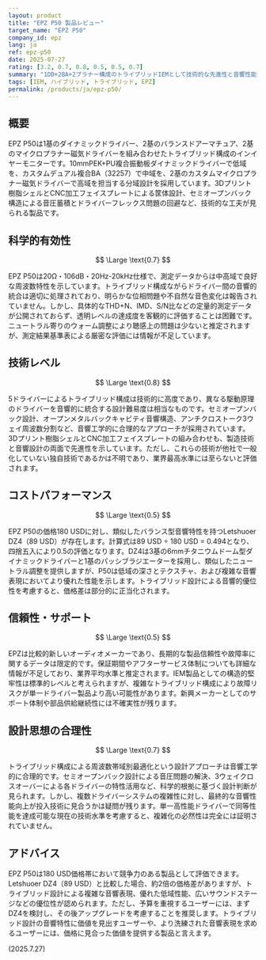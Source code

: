 ```yaml
---
layout: product
title: "EPZ P50 製品レビュー"
target_name: "EPZ P50"
company_id: epz
lang: ja
ref: epz-p50
date: 2025-07-27
rating: [3.2, 0.7, 0.8, 0.5, 0.5, 0.7]
summary: "1DD+2BA+2プラナー構成のトライブリッドIEMとして技術的な先進性と音響性能を示し、価格帯での競争力も認められる製品です。特に低域の深さとテクスチャにおいて同価格帯製品に対する優位性があります。"
tags: [IEM, ハイブリッド, トライブリッド, EPZ]
permalink: /products/ja/epz-p50/
---
```


## 概要

EPZ P50は1基のダイナミックドライバー、2基のバランスドアーマチュア、2基のマイクロプラナー磁気ドライバーを組み合わせたトライブリッド構成のインイヤーモニターです。10mmPEK+PU複合振動板ダイナミックドライバーで低域を、カスタムデュアル複合BA（32257）で中域を、2基のカスタムマイクロプラナー磁気ドライバーで高域を担当する分域設計を採用しています。3Dプリント樹脂シェルとCNC加工フェイスプレートによる筐体設計、セミオープンバック構造による音圧蓄積とドライバーフレックス問題の回避など、技術的な工夫が見られる製品です。

## 科学的有効性

$$ \Large \text{0.7} $$

EPZ P50は20Ω・106dB・20Hz-20kHz仕様で、測定データからは中高域で良好な周波数特性を示しています。トライブリッド構成ながらドライバー間の音響的統合は適切に処理されており、明らかな位相問題や不自然な音色変化は報告されていません。しかし、具体的なTHD+N、IMD、S/N比などの定量的測定データが公開されておらず、透明レベルの達成度を客観的に評価することは困難です。ニュートラル寄りのウォーム調整により聴感上の問題は少ないと推定されますが、測定結果基準表による厳密な評価には情報が不足しています。

## 技術レベル

$$ \Large \text{0.8} $$

5ドライバーによるトライブリッド構成は技術的に高度であり、異なる駆動原理のドライバーを音響的に統合する設計難易度は相当なものです。セミオープンバック設計、オープンメタルバックキャビティ音響構造、アンチクロストーク3ウェイ周波数分割など、音響工学的に合理的なアプローチが採用されています。3Dプリント樹脂シェルとCNC加工フェイスプレートの組み合わせも、製造技術と音響設計の両面で先進性を示しています。ただし、これらの技術が他社で一般化していない独自技術であるかは不明であり、業界最高水準には至らないと評価されます。

## コストパフォーマンス

$$ \Large \text{0.5} $$

EPZ P50の価格180 USDに対し、類似したバランス型音響特性を持つLetshuoer DZ4（89 USD）が存在します。計算式は89 USD ÷ 180 USD = 0.494となり、四捨五入により0.5の評価となります。DZ4は3基の6mmチタニウムドーム型ダイナミックドライバーと1基のパッシブラジエーターを採用し、類似したニュートラル調整を提供しますが、P50は低域の深さとテクスチャ、および複雑な音響表現においてより優れた性能を示します。トライブリッド設計による音響的優位性を考慮すると、価格差は部分的に正当化されます。

## 信頼性・サポート

$$ \Large \text{0.5} $$

EPZは比較的新しいオーディオメーカーであり、長期的な製品信頼性や故障率に関するデータは限定的です。保証期間やアフターサービス体制についても詳細な情報が不足しており、業界平均水準と推定されます。IEM製品としての構造的堅牢性は標準的レベルと考えられますが、複雑なトライブリッド構成により故障リスクが単一ドライバー製品より高い可能性があります。新興メーカーとしてのサポート体制や部品供給継続性には不確実性が残ります。

## 設計思想の合理性

$$ \Large \text{0.7} $$

トライブリッド構成による周波数帯域別最適化という設計アプローチは音響工学的に合理的です。セミオープンバック設計による音圧問題の解決、3ウェイクロスオーバーによる各ドライバーの特性活用など、科学的根拠に基づく設計判断が見られます。しかし、複数ドライバーシステムの複雑性に対し、最終的な音響性能向上が投入技術に見合うかは疑問が残ります。単一高性能ドライバーで同等性能を達成可能な現在の技術水準を考慮すると、複雑化の必然性は完全には証明されていません。

## アドバイス

EPZ P50は180 USD価格帯において競争力のある製品として評価できます。Letshuoer DZ4（89 USD）と比較した場合、約2倍の価格差がありますが、トライブリッド設計による複雑な音響表現、優れた低域性能、広いサウンドステージなどの優位性が認められます。ただし、予算を重視するユーザーには、まずDZ4を検討し、その後アップグレードを考慮することを推奨します。トライブリッド設計の音響特性に価値を見出すユーザーや、より洗練された音響表現を求めるユーザーには、価格に見合った価値を提供する製品と言えます。

(2025.7.27)
